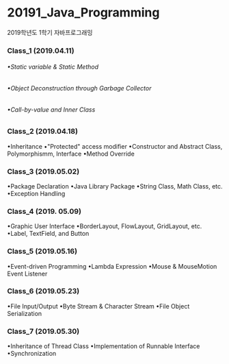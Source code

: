 # 20191_Java_Programming
2019학년도 1학기 자바프로그래밍

### Class_1 (2019.04.11)
###### •Static variable & Static Method
###### •Object Deconstruction through Garbage Collector
###### •Call-by-value and Inner Class

### Class_2 (2019.04.18)
•Inheritance
•"Protected" access modifier
•Constructor and Abstract Class, Polymorphismm, Interface
•Method Override

### Class_3 (2019.05.02)
•Package Declaration
•Java Library Package
•String Class, Math Class, etc.
•Exception Handling

### Class_4 (2019. 05.09)
•Graphic User Interface
•BorderLayout, FlowLayout, GridLayout, etc.
•Label, TextField, and Button

### Class_5 (2019.05.16)
•Event-driven Programming
•Lambda Expression
•Mouse & MouseMotion Event Listener

### Class_6 (2019.05.23)
•File Input/Output
•Byte Stream & Character Stream
•File Object Serialization

### Class_7 (2019.05.30)
•Inheritance of Thread Class
•Implementation of Runnable Interface
•Synchronization

